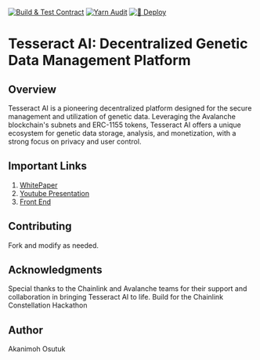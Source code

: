 [![Build & Test Contract](https://github.com/FibrinLab/tesseract/actions/workflows/build-and-test.yml/badge.svg)](https://github.com/FibrinLab/tesseract/actions/workflows/build-and-test.yml)
[![Yarn Audit](https://github.com/FibrinLab/tesseract/actions/workflows/yarn-audit.yml/badge.svg)](https://github.com/FibrinLab/tesseract/actions/workflows/yarn-audit.yml)
[![🚀 Deploy](https://github.com/FibrinLab/tesseract/actions/workflows/continuous-deploy.yml/badge.svg)](https://github.com/FibrinLab/tesseract/actions/workflows/continuous-deploy.yml)




# Tesseract AI: Decentralized Genetic Data Management Platform

## Overview

Tesseract AI is a pioneering decentralized platform designed for the secure management and utilization of genetic data. Leveraging the Avalanche blockchain's subnets and ERC-1155 tokens, Tesseract AI offers a unique ecosystem for genetic data storage, analysis, and monetization, with a strong focus on privacy and user control.

## Important Links

1. [WhitePaper](https://docs.google.com/document/d/1w4POWznZOrzIKqL_8Ng-NnZHwbd8tZ13b6_Iw5uTocg/edit?usp=sharing)
2. [Youtube Presentation]()
3. [Front End]()



## Contributing

Fork and modify as needed.

## Acknowledgments

Special thanks to the Chainlink and Avalanche teams for their support and collaboration in bringing Tesseract AI to life. Build for the Chainlink Constellation Hackathon


## Author
Akanimoh Osutuk
